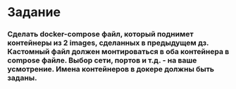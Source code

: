 # Задание

### Сделать docker-compose файл, который поднимет контейнеры из 2 images, сделанных в предыдущем дз. Кастомный файл должен монтироваться в оба контейнера в compose файле. Выбор сети, портов и т.д. - на ваше усмотрение. Имена контейнеров в докере должны быть заданы.
